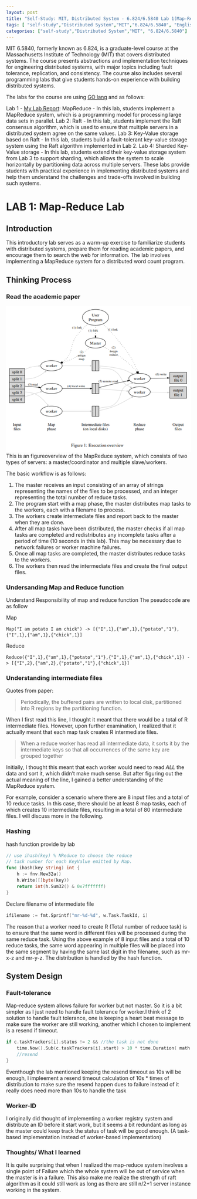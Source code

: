 ```yaml
---
layout: post
title: "Self-Study: MIT, Distributed System - 6.824/6.5840 Lab 1(Map-Reduce) "
tags: [ "self-study","Distributed System","MIT","6.824/6.5840", "English" ]
categories: ["self-study","Distributed System","MIT", "6.824/6.5840"]
---
```

MIT 6.5840, formerly known as 6.824, is a graduate-level course at the Massachusetts Institute of Technology (MIT) that covers distributed systems. The course presents abstractions and implementation techniques for engineering distributed systems, with major topics including fault tolerance, replication, and consistency. The course also includes several programming labs that give students hands-on experience with building distributed systems.

The labs for the course are using [GO lang](https://go.dev/) and as follows:

Lab 1 - [My Lab Report](https://potatochick2020.github.io/posts/mit-distributed-system-lab1): MapReduce - In this lab, students implement a MapReduce system, which is a programming model for processing large data sets in parallel.
Lab 2: Raft - In this lab, students implement the Raft consensus algorithm, which is used to ensure that multiple servers in a distributed system agree on the same values.
Lab 3: Key-Value storage based on Raft - In this lab, students build a fault-tolerant key-value storage system using the Raft algorithm implemented in Lab 2.
Lab 4: Sharded Key-Value storage - In this lab, students extend their key-value storage system from Lab 3 to support sharding, which allows the system to scale horizontally by partitioning data across multiple servers.
These labs provide students with practical experience in implementing distributed systems and help them understand the challenges and trade-offs involved in building such systems.


# LAB 1: Map-Reduce Lab

## Introduction

This introductory lab serves as a warm-up exercise to familiarize students with distributed systems, prepare them for reading academic papers, and encourage them to search the web for information. The lab involves implementing a MapReduce system for a distributed word count program.

## Thinking Process

### Read the academic paper
 
![Figure 1: Execution overview](/assets/img/self-study/6.5840/mapreduce-figure1.PNG)
This is an figureoverview of the MapReduce system, which consists of two types of servers: a master/coordinator and multiple slave/workers. 

The basic workflow is as follows: 
1. The master receives an input consisting of an array of strings representing the names of the files to be processed, and an integer representing the total number of reduce tasks. 
2. The program start with a map phase, the master distributes map tasks to the workers, each with a filename to process. 
3. The workers create intermediate files and report back to the master when they are done. 
4. After all map tasks have been distributed, the master checks if all map tasks are completed and redistributes any incomplete tasks after a period of time (10 seconds in this lab). This may be necessary due to network failures or worker machine failures. 
5. Once all map tasks are completed, the master distributes reduce tasks to the workers. 
6. The workers then read the intermediate files and create the final output files.

### Undersanding Map and Reduce function
Understand Responsibility of map and reduce function
The pseudocode are as follow

Map
```
Map("I am potato I am chick") -> [{"I",1},{"am",1},{"potato","1"},{"I",1},{"am",1},{"chick",1}]
```
Reduce
```
Reduce({"I",1},{"am",1},{"potato","1"},{"I",1},{"am",1},{"chick",1}) -> [{"I",2},{"am",2},{"potato","1"},{"chick",1}]
```
### Understanding intermediate files
Quotes from paper:
> Periodically, the buffered pairs are written to local disk, partitioned into R regions by the partitioning function.

When I first read this line, I thought it meant that there would be a total of R intermediate files. However, upon further examination, I realized that it actually meant that each map task creates R intermediate files.

> When a reduce worker has read all intermediate data, it sorts it by the intermediate keys so that all occurrences of the same key are grouped together

Initially, I thought this meant that each worker would need to read *ALL* the data and sort it, which didn’t make much sense. But after figuring out the actual meaning of the line, I gained a better understanding of the MapReduce system.

For example, consider a scenario where there are 8 input files and a total of 10 reduce tasks. In this case, there should be at least 8 map tasks, each of which creates 10 intermediate files, resulting in a total of 80 intermediate files. I will discuss more in the following.

### Hashing 
hash function provide by lab
```go
// use ihash(key) % NReduce to choose the reduce
// task number for each KeyValue emitted by Map.
func ihash(key string) int {
	h := fnv.New32a()
	h.Write([]byte(key))
	return int(h.Sum32() & 0x7fffffff)
}
```
Declare filename of intermediate file
```go
ifilename := fmt.Sprintf("mr-%d-%d", w.Task.TaskId, i)
```

The reason that a worker need to create R (Total number of reduce task) is to ensure that the same word in different files will be processed during the same reduce task. Using the above example of 8 input files and a total of 10 reduce tasks, the same word appearing in multiple files will be placed into the same segment by having the same last digit in the filename, such as mr-x-z and mr-y-z. The distribution is handled by the hash function.

## System Design

### Fault-tolerance
Map-reduce system allows failure for worker but not master. So it is a bit simpler as I just need to handle fault tolerance for worker.I think of 2 solution to handle fault tolerance, one is keeping a heart beat message to make sure the worker are still working, another which I chosen to implement is a resend if timeout. 

```go
if c.taskTrackers[i].status != 2 && //the task is not done
    time.Now().Sub(c.taskTrackers[i].start) > 10 * time.Duration( math.Max(float64(c.taskTrackers[i].Redistribute),float64(1))) * time.Second {
    //resend
}
```

Eventhough the lab mentioned keeping the resend timeout as 10s will be enough, I impleement a resend timeout calculation of 10s * times of distribution to make sure the resend happen dues to failure instead of it really does need more than 10s to handle the task

### Worker-ID
I originally did thought of implementing a worker registry system and distribute an ID before it start work, but it seems a bit redundant as long as the master could keep track the status of task will be good enough. (A task-based implementation instead of worker-based implementation) 

### Thoughts/ What I learned

It is quite surprising that when I realized the map-reduce system involves a single point of Failure which the whole system will be out of service when the master is in a failure. This also make me realize the strength of raft algorithm as it could still work as long as there are still n/2+1 server instance working in the system.
